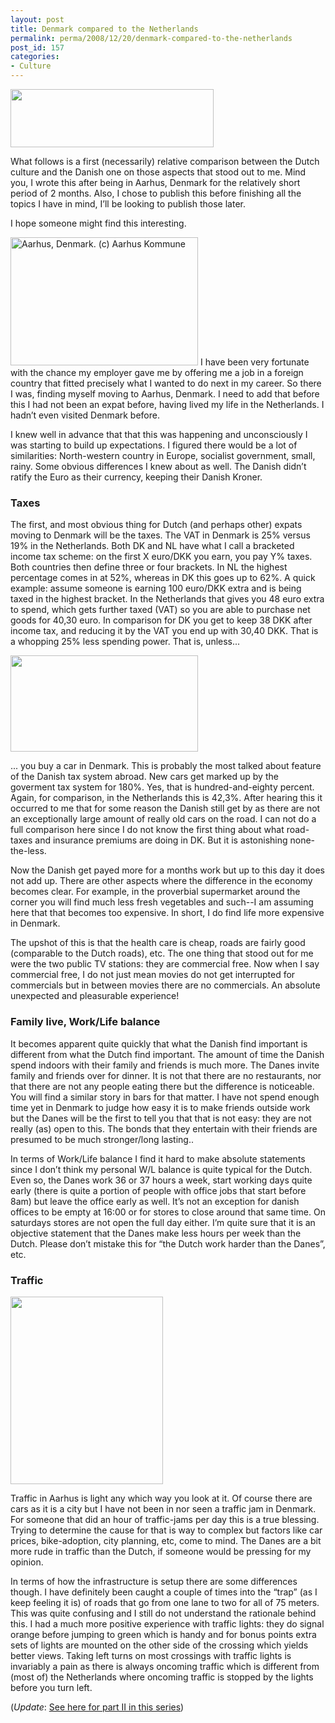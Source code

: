 ```yaml
---
layout: post
title: Denmark compared to the Netherlands
permalink: perma/2008/12/20/denmark-compared-to-the-netherlands
post_id: 157
categories: 
- Culture
---
```


<a href="{{site.baseurl}}/wp-content/nl-vs-dk.jpg"><img src="{{site.baseurl}}/wp-content/nl-vs-dk.jpg" alt="" title="nl-vs-dk" width="325" height="93" class="aligncenter size-full wp-image-159" /></a>

What follows is a first (necessarily) relative comparison between the Dutch
culture and the Danish one on those aspects that stood out to me. Mind you, I
wrote this after being in Aarhus, Denmark for the relatively short period of  2
months.  Also, I chose to publish this before finishing all the topics I have
in mind, I’ll be looking to publish those later.

I hope someone might find this interesting.

<a href="{{site.baseurl}}/wp-content/aarhus-1998.jpg"><img
src="{{site.baseurl}}/wp-content/aarhus-1998-300x205.jpg" alt="Aarhus, Denmark.
(c) Aarhus Kommune" title="aarhus-1998" width="300" height="205"
class="size-medium wp-image-158 alignleft" /></a> I have been very fortunate
with the chance my employer gave me by offering me a job in a foreign country
that fitted precisely what I wanted to do next in my career. So there I was,
finding myself moving to Aarhus, Denmark. I need to add that before this I had
not been an expat before, having lived my life in the Netherlands. I hadn’t
even visited Denmark before.

I knew well in advance that that this was happening and unconsciously I was
starting to build up expectations. I figured there would be a lot of
similarities: North-western country in Europe, socialist government, small,
rainy. Some obvious differences I knew about as well. The Danish didn’t ratify
the Euro as their currency, keeping their Danish Kroner.  


### Taxes
The first, and most obvious thing for Dutch (and perhaps other) expats moving
to Denmark will be the taxes. The VAT in Denmark is 25% versus 19% in the
Netherlands. Both DK and NL have what I call a bracketed income tax scheme: on
the first X euro/DKK you earn, you pay Y% taxes. Both countries then define
three or four brackets. In NL the highest percentage comes in at 52%, whereas
in DK this goes up to 62%. A quick example: assume someone is earning 100
euro/DKK extra and is being taxed in the highest bracket. In the Netherlands
that gives you 48 euro extra to spend, which gets further taxed (VAT) so you
are able to purchase net goods for 40,30 euro. In comparison for DK you get to
keep 38 DKK after income tax, and reducing it by the VAT you end up with 30,40
DKK. That is a whopping 25% less spending power. That is, unless...

<a href="{{site.baseurl}}/wp-content/taxes.jpg"><img
src="{{site.baseurl}}/wp-content/taxes-300x154.jpg" alt="" title="taxes"
width="300" height="154" class="alignright size-medium wp-image-160" /></a>

... you buy a car in Denmark. This is probably the most talked about feature of
the Danish tax system abroad. New cars get marked up by the goverment tax
system for 180%. Yes, that is hundred-and-eighty percent. Again, for
comparison, in the Netherlands this is 42,3%. After hearing this it occurred
to me that for some reason the Danish still get by as there are not an
exceptionally large amount of really old cars on the road. I can not do a full
comparison here since I do not know the first thing about what road-taxes and
insurance premiums are doing in DK. But it is astonishing none-the-less.

Now the Danish get payed more for a months work but up to this day it does not
add up. There are other aspects where the difference in the economy becomes
clear. For example, in the proverbial supermarket around the corner you will
find much less fresh vegetables and such--I am assuming here that that becomes
too expensive. In short, I do find life more expensive in Denmark.

The upshot of this is that the health care is cheap, roads are fairly good
(comparable to the Dutch roads), etc. The one thing that stood out for me were
the two public TV stations: they are commercial free. Now when I say commercial
free,  I do not just mean movies do not get interrupted for commercials but in
between movies there are no commercials. An absolute unexpected and pleasurable
experience!

### Family live, Work/Life balance
It becomes apparent quite quickly that what the Danish find important is
different from what the Dutch find important. The amount of time the Danish
spend indoors with their family and friends is much more. The Danes invite
family and friends over for dinner. It is not that there are no restaurants,
nor that there are not any people eating there but the difference is
noticeable. You will find a similar story in bars for that matter. I have not
spend enough time yet in Denmark to judge how easy it is to make friends
outside work but the Danes will be the first to tell you that that is not easy:
they are not really (as) open to this. The bonds that they entertain with their
friends are presumed to be much stronger/long lasting..

In terms of Work/Life balance I find it hard to make absolute statements since
I don’t think my personal W/L balance is quite typical for the Dutch. Even so,
the Danes work 36 or 37 hours a week, start working days quite early (there is
quite  a portion of people with office jobs that start before 8am) but leave
the office early as well. It’s not an exception for danish offices to be empty
at 16:00 or for stores to close around that same time. On saturdays stores are
not open the full day either. I’m quite sure that it is an objective statement
that the Danes make less hours per week than the Dutch. Please don’t mistake
this for “the Dutch work harder than the Danes”, etc.

### Traffic
<a href="{{site.baseurl}}/wp-content/traffic-jamjp.jpg"><img
src="{{site.baseurl}}/wp-content/traffic-jamjp-244x300.jpg" alt=""
title="traffic-jamjp" width="244" height="300" class="alignright size-medium
wp-image-161" /></a>

Traffic in Aarhus is light any which way you look at it. Of course there are
cars as it is a city but I have not been in nor seen a traffic jam in Denmark.
For someone that did an hour of traffic-jams per day this is a true blessing.
Trying to determine the cause for that is way to complex but factors like car
prices, bike-adoption, city planning, etc, come to mind. The Danes are a bit
more rude in traffic than the Dutch, if someone would be pressing for my
opinion.

In terms of how the infrastructure is setup there are some differences though.
I have definitely been caught a couple of times into the “trap” (as I keep
feeling it is) of roads that go from one lane to two for all of 75 meters. This
was quite confusing and I still do not understand the rationale behind this. I
had a much more positive experience with traffic lights: they do signal orange
before jumping to green which is handy and for bonus points extra sets of
lights are mounted on the other side of the crossing which yields better views.
Taking left turns on most crossings with traffic lights is invariably a pain as
there is always oncoming traffic which is different from (most of) the
Netherlands where oncoming traffic is stopped by the lights before you turn
left.

(*Update*: <a href="{{site.baseurl}}/perma/2009/04/11/denmark-versus-netherlands-part-ii/">See here for part II in this series</a>)
